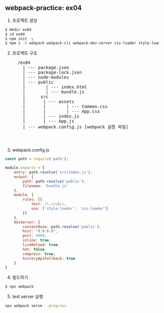 ## webpack-practice: ex04
1. 프로젝트 생성
```bash
$ mkdir ex04
$ cd ex04
$ npm init -y
$ npm i -D webpack webpack-cli webpack-dev-server css-loader style-loader
```
2. 프로젝트 구조
   <pre>
     /ex04
       | --- package.json
       | --- package-lock.json
       | --- node-modules
       | --- public
       |        | --- index.html
       |        | --- bundle.js
       |      src
       |       | --- assets
       |       |        | --- Common.css
       |       |        | --- App.css
       |       | --- index.js
       |       | --- App.js
       | --- webpack.config.js [webpack 설정 파일]
   <pre>

3. webpack.config.js
```javascript
const path = require('path');

module.exports = {
    entry: path.resolve('src/index.js'),
    output: {
        path: path.resolve('public'),
        filename: 'bundle.js'
    },
    module: {
        rules: [{
            test: /\.css$/i,
            use: ['style-loader', 'css-loader']
        }]
    },
    devServer: {
        contentBase: path.resolve('public'),
        host: "0.0.0.0",
        port: 9999,
        inline: true,
        liveReload: true,
        hot: false,
        compress: true,
        historyApiFallback: true
    }
} 
```

4. 빌드하기
```bash
$ npx webpack
```
5. test server 실행
```bash
npx webpack serve --progress
```
